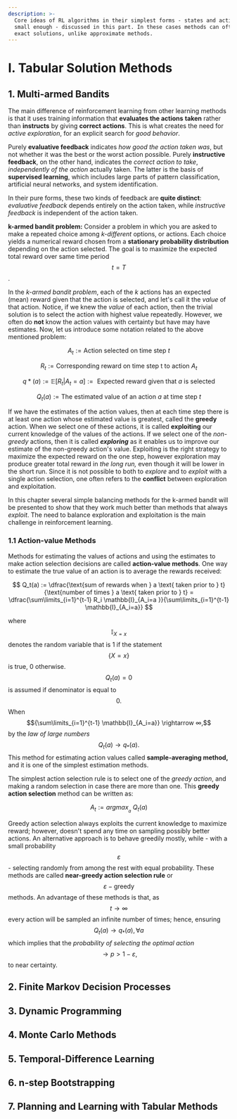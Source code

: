 ```yaml
---
description: >-
  Core ideas of RL algorithms in their simplest forms - states and action spaces
  small enough - discussed in this part. In these cases methods can often find
  exact solutions, unlike approximate methods.
---
```


# I. Tabular Solution Methods

## 1. Multi-armed Bandits

The main difference of reinforcement learning from other learning methods is that it uses training information that **evaluates the actions** **taken** rather than **instructs** by giving **correct actions**. This is what creates the need for _active exploration_, for an explicit search for _good behavior_. 

Purely **evaluative feedback** indicates _how good the action taken was_, but not whether it was the best or the worst action possible. Purely **instructive feedback**, on the other hand, indicates the _correct action to take_, _independently of the action_ actually taken. The latter is the basis of **supervised learning**, which includes large parts of pattern classification, artificial neural networks, and system identification.

 In their pure forms, these two kinds of feedback are **quite distinct**: _evaluative feedback_ depends entirely on the action taken, while _instructive feedback_ is independent of the action taken.

**k-armed bandit problem:** Consider a problem in which you are asked to make a repeated choice among _k-different_ options, or actions. Each choice yields a numerical reward chosen from a **stationary probability distribution** depending on the action selected. The goal is to maximize the expected total reward over same time period $$t=T$$.

In the _k-armed bandit problem_, each of the _k_ actions has an expected \(mean\) reward given that the action is selected, and let's call it the _value_ of that action. Notice, if we knew the _value_ of each action, then the trivial solution is to select the action with highest value repeatedly. However, we often do **not** know the action values with certainty but have may have estimates. Now, let us introduce some notation related to the above mentioned problem:

$$A_t := \text{Action selected on time step } t $$

$$R_t := \text{Corresponding reward on time step t to action } A_t$$ 

$$q{*}(a) := \mathbb{E}[R_t | A_t = a] := \text{ Expected reward given that } a \text{ is selected}$$

$$Q_t(a) := \text{The estimated value of an action } a \text{ at time step } t$$ 

If we have the estimates of the action values, then at each time step there is at least one action whose estimated value is greatest, called the **greedy** action. When we select one of these actions, it is called **exploiting** our current knowledge of the values of the actions. If we select one of the _non-greedy_ actions, then it is called _**exploring**_ as it enables us to improve our estimate of the non-greedy action's value. Exploiting is the right strategy to maximize the expected reward on the one step, however  exploration may produce greater total reward in _the long run,_ even though it will be lower in the short run. Since it is not possible to both to _explore_ and to _exploit_ with a single action selection, one often refers to the **conflict** between exploration and exploitation.

In this chapter several simple balancing methods for the k-armed bandit will be presented to show that they work much better than methods that always _exploit_. The need to balance exploration and exploitation is the main challenge in reinforcement learning.

### 1.1 Action-value Methods

Methods for estimating the values of actions and using the estimates to make action selection decisions are called **action-value methods**. One way to estimate the true value of an action is to average the rewards received:

$$
Q_t(a) := \dfrac{\text{sum of rewards when } a \text{ taken prior to } t}{\text{number of times } a \text{ taken prior to } t} = \dfrac{\sum\limits_{i=1}^{t-1} R_i  \mathbb{I}_{A_i=a }}{\sum\limits_{i=1}^{t-1} \mathbb{I}_{A_i=a}}
$$

where $$\mathbb{I}_{X=x}$$ denotes the random variable that is 1 if the statement $$\{X=x\}$$ is true, 0 otherwise.  $$Q_t(a) = 0$$ is assumed if denominator is equal to $$0.$$ When $${\sum\limits_{i=1}^{t-1} \mathbb{I}_{A_i=a}} \rightarrow ∞,$$ by the _law of large numbers_ $$Q_t(a) \rightarrow q_{*}(a).$$ This method for estimating action values called **sample-averaging method,** and it is one of the simplest estimation methods.

The simplest action selection rule is to select one of the _greedy action_, and making a random selection in case there are more than one. This **greedy action selection** method can be written as:

$$
A_t := argmax_{{}_{a}} \ Q_t(a)
$$

Greedy action selection always exploits the current knowledge to maximize reward; however, doesn't spend any time on sampling possibly better actions. An alternative approach is to behave greedily mostly, while - with a small probability $$ε$$ - selecting randomly from among the rest with equal probability. These methods are called **near-greedy action selection rule** or $$ε-\text{greedy}$$  methods. An advantage of these methods is that, as $$t \rightarrow ∞$$ every action will be sampled an infinite number of times; hence, ensuring $$Q_t(a) \rightarrow q_{*}(a), ∀ a$$ which implies that the _probability of selecting the optimal action_ $$\rightarrow p > 1-ε,$$ to near certainty.



## 2. Finite Markov Decision Processes

## 3. Dynamic Programming

## 4. Monte Carlo Methods

## 5. Temporal-Difference Learning

## 6. n-step Bootstrapping

## 7. Planning and Learning with Tabular Methods



